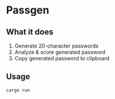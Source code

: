 # Passgen

## What it does

1. Generate 20-character passwords
2. Analyze & score generated password
3. Copy generated password to clipboard

## Usage

`cargo run`